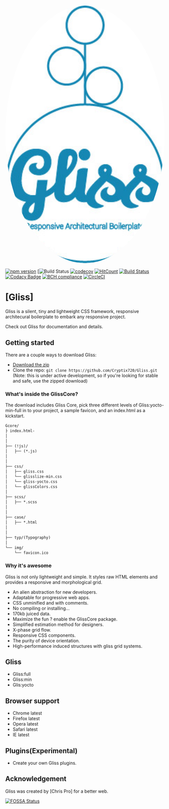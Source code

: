 <p align="center">
  <a href="http://ant.design">
    <img width="530" style="border-radius:50%;" src="https://github.com/Cryptix720/Gliss/blob/master/favicon.jpg">
  </a>
</p>

[![npm version](https://badge.fury.io/js/gliss01.svg)](https://badge.fury.io/js/gliss01)
[![Build Status](https://travis-ci.org/Cryptix720/Gliss.svg?branch=master)
[![codecov](https://codecov.io/gh/Cryptix720/Gliss/branch/master/graph/badge.svg)](https://codecov.io/gh/Cryptix720/Gliss)
[![HitCount](http://hits.dwyl.io/{Cryptix720}/{Gliss}.svg)](http://hits.dwyl.io/{Cryptix720}/{Gliss})
[![Build Status](https://semaphoreci.com/api/v1/cryptix720/gliss/branches/master/badge.svg)](https://semaphoreci.com/cryptix720/gliss)
[![Codacy Badge](https://api.codacy.com/project/badge/Grade/e8ef091b6bc74a84b15e8746a4e5a81f)](https://www.codacy.com/app/Cryptix720/Gliss?utm_source=github.com&amp;utm_medium=referral&amp;utm_content=Cryptix720/Gliss&amp;utm_campaign=Badge_Grade)
[![BCH compliance](https://bettercodehub.com/edge/badge/Cryptix720/Gliss?branch=master)](https://bettercodehub.com/)
[![CircleCI](https://circleci.com/gh/Cryptix720/Gliss/tree/master.svg?style=svg)](https://circleci.com/gh/Cryptix720/Gliss/tree/master)


# [Gliss]
Gliss is a silent, tiny and lightweight CSS framework, responsive architecural boilerplate to embark any responsive project.

Check out Gliss for documentation and details.

## Getting started

There are a couple ways to download Gliss:
- [Download the zip](https://github.com/Cryptix720/Gliss/releases/download/Gliss/Gliss.zip)
- Clone the repo: `git clone https://github.com/Cryptix720/Gliss.git` (Note: this is under active development, so if you're looking for stable and safe, use the zipped download)


### What's inside the GlissCore?

The download includes Gliss Core, pick three different levels of Gliss:yocto-min-full in to your project, a sample favicon, and an index.html as a kickstart.

```
Gcore/
├ index.html-
│ 
│ 
├── (!js)/
│   ├── (*.js) 
│ 
│ 
├── css/
│   ├── gliss.css
│   └── glisslize-min.css
│   └── gliss-yocto.css
│   └── glissColors.css
│ 
├── scss/
│   ├── *.scss
│
│   
├── case/
│   ├── *.html
│
│  
├── typ/(Typography)
│
└── img/
    └── favicon.ico

```

### Why it's awesome

Gliss is not only lightweight and simple. It styles raw HTML elements and provides a responsive and morphological grid.
- An alien abstraction for new developers.
- Adaptable for progressive web apps.
- CSS unminified and with comments.
- No compiling or installing...
- 170kb juiced data.
- Maximize the fun ? enable the GlissCore package.
- Simplified estimation method for designers.
- X-phase grid flow.
- Responsive CSS components. 
- The purity of device orientation.
- High-performance induced structures with gliss grid systems.




## Gliss

- Gliss:full
- Gliss:min
- Glis:yocto

## Browser support

- Chrome latest
- Firefox latest
- Opera latest
- Safari latest
- IE latest



## Plugins(Experimental)

- Create your own Gliss plugins.


## Acknowledgement

Gliss was created by [Chris Pro] for a better web.

[![FOSSA Status](https://app.fossa.io/api/projects/git%2Bgithub.com%2FCryptix720%2FGliss.svg?type=large)](https://app.fossa.io/projects/git%2Bgithub.com%2FCryptix720%2FGliss?ref=badge_large)
